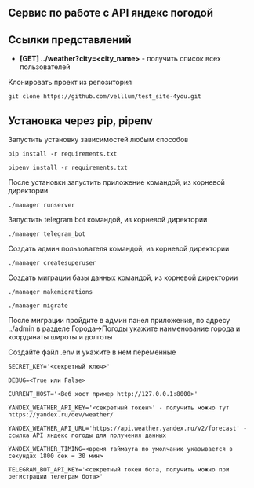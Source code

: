 ## Сервис по работе с API яндекс погодой


## Ссылки представлений
- **[GET] ../weather?city=<city_name>** - получить список всех пользователей

Клонировать проект из репозитория

`git clone https://github.com/velllum/test_site-4you.git`

## Установка через pip, pipenv

Запустить установку зависимостей любым способов

`pip install -r requirements.txt`

`pipenv install -r requirements.txt`

После установки запустить приложение командой, из корневой директории 

`./manager runserver`

Запустить telegram bot командой, из корневой директории 

`./manager telegram_bot`

Создать админ пользователя командой, из корневой директории

`./manager createsuperuser`

Создать миграции базы данных командой, из корневой директории

`./manager makemigrations`

`./manager migrate`

После миграции пройдите в админ панел приложения,
по адресу ../admin в разделе Города->Погоды укажите наименование города и координаты широты и долготы

Создайте файл .env и укажите в нем переменные 

`SECRET_KEY='<секретный ключ>'`

`DEBUG=<True или False>`

`CURRENT_HOST='<Веб хост пример http://127.0.0.1:8000>'`

`YANDEX_WEATHER_API_KEY='<секретный токен>' - получить можно тут https://yandex.ru/dev/weather/`

`YANDEX_WEATHER_API_URL='https://api.weather.yandex.ru/v2/forecast' - ссылка API яндекс погоды для получения данных`

`YANDEX_WEATHER_TIMING=<время таймаута по умолчанию указывается в секундах 1800 сек = 30 мин>`

`TELEGRAM_BOT_API_KEY='<секретный токен бота, получить можно при регистрации телеграм бота>'`
